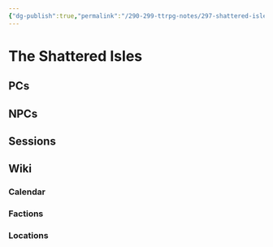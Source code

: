 ```yaml
---
{"dg-publish":true,"permalink":"/290-299-ttrpg-notes/297-shattered-isles/the-shattered-isles/"}
---
```



# The Shattered Isles

## PCs



## NPCs



## Sessions



## Wiki
### Calendar

### Factions

### Locations